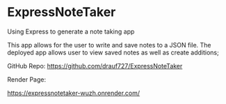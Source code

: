 # ExpressNoteTaker
Using Express to generate a note taking app

This app allows for the user to write and save notes to a JSON file. The deployed app allows user to view saved notes as well as create additions;

GitHub Repo:
https://github.com/drauf727/ExpressNoteTaker

Render Page:

https://expressnotetaker-wuzh.onrender.com/
